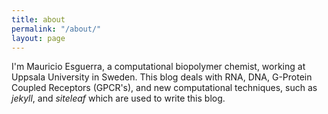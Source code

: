 ```yaml
---
title: about
permalink: "/about/"
layout: page
---
```


I'm Mauricio Esguerra, a computational biopolymer chemist, working at Uppsala University in Sweden. This blog deals with RNA, DNA, G-Protein Coupled Receptors (GPCR's), and new computational techniques, such as *jekyll*, and *siteleaf* which are used to write this blog.
